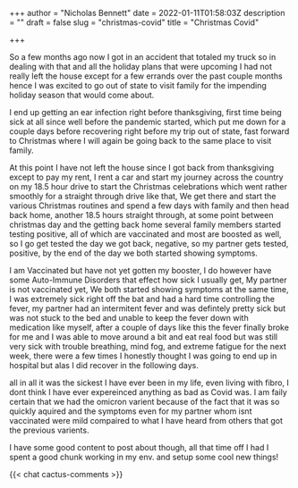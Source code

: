 +++
author = "Nicholas Bennett"
date = 2022-01-11T01:58:03Z
description = ""
draft = false
slug = "christmas-covid"
title = "Christmas Covid"

+++


So a few months ago now I got in an accident that totaled my truck so in dealing with that and all the holiday plans that were upcoming I had not really left the house except for a few errands over the past couple months hence I was excited to go out of state to visit family for the impending holiday season that would come about.

I end up getting an ear infection right before thanksgiving, first time being sick at all since well before the pandemic started, which put me down for a couple days before recovering right before my trip out of state, fast forward to Christmas where I will again be going back to the same place to visit family.

At this point I have not left the house since I got back from thanksgiving except to pay my rent, I rent a car and start my journey across the country on my 18.5 hour drive to start the Christmas celebrations which went rather smoothly for a straight through drive like that, We get there and start the various Christmas routines and spend a few days with family and then head back home, another 18.5 hours straight through, at some point between christmas day and the getting back home several family members started testing positive, all of which are vaccinated and most are boosted as well, so I go get tested the day we got back, negative, so my partner gets tested, positive, by the end of the day we both started showing symptoms.

I am Vaccinated but have not yet gotten my booster, I do however have some Auto-Immune Disorders that effect how sick I usually get, My partner is not vaccinated yet, We both started showing symptoms at the same time, I was extremely sick right off the bat and had a hard time controlling the fever, my partner had an intermitent fever and was defintely pretty sick but was not stuck to the bed and unable to keep the fever down with medication like myself, after a couple of days like this the fever finally broke for me and I was able to move around a bit and eat real food but was still very sick with trouble breathing, mind fog, and extreme fatigue for the next week, there were a few times I honestly thought I was going to end up in hospital but alas I did recover in the following days.

all in all it was the sickest I have ever been in my life, even living with fibro, I dont think I have ever expereinced anything as bad as Covid was. I am faily certain that we had the omicron varient because of the fact that it was so quickly aquired and the symptoms even for my partner whom isnt vaccinated were mild compaired to what I have heard from others that got the previous varients.



I have some good content to post about though, all that time off I had I spent a good chunk working in my env. and setup some cool new things!




{{< chat cactus-comments >}}
